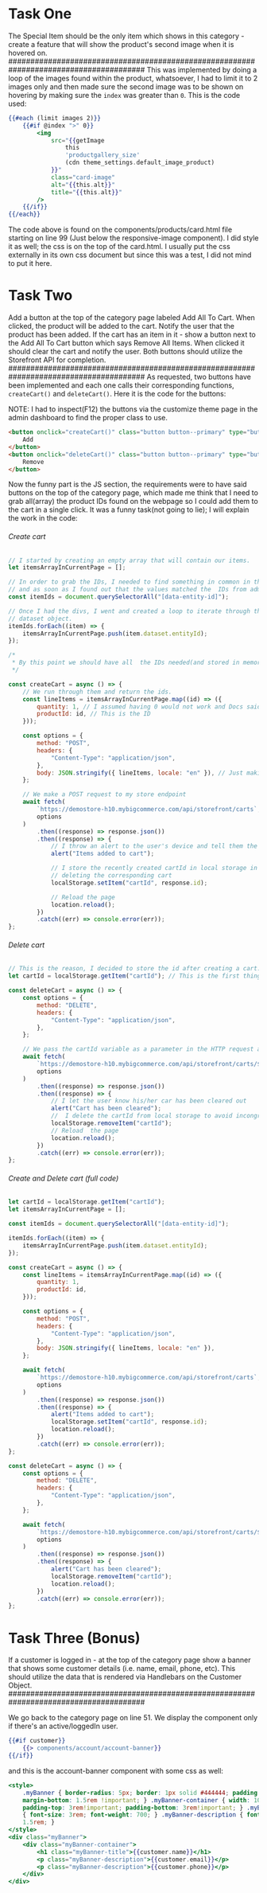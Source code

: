 # Task One

The Special Item should be the only item which shows in this category - create a feature that will show the product's second image when it is hovered on.
#######################################################################################
This was implemented by doing a loop of the images found within the product, whatsoever, I had to limit it to 2 images only and then made sure the second image was to be shown on hovering by making sure the `index` was greater than `0`. This is the code used:

```handlebars
{{#each (limit images 2)}}
	{{#if @index ">" 0}}
		<img
			src="{{getImage
				this
				'productgallery_size'
				(cdn theme_settings.default_image_product)
			}}"
			class="card-image"
			alt="{{this.alt}}"
			title="{{this.alt}}"
		/>
	{{/if}}
{{/each}}
```

The code above is found on the components/products/card.html file starting on line 99 (Just below the responsive-image component).
I did style it as well; the css is on the top of the card.html. I usually put the css externally in its own css document but since this was a test, I did not mind to put it here.

# Task Two

Add a button at the top of the category page labeled Add All To Cart. When clicked, the product will be added to the cart. Notify the user that the product has been added.
If the cart has an item in it - show a button next to the Add All To Cart button which says Remove All Items. When clicked it should clear the cart and notify the user.
Both buttons should utilize the Storefront API for completion.
#######################################################################################
As requested, two buttons have been implemented and each one calls their corresponding functions, `createCart()` and `deleteCart()`. Here it is the code for the buttons:

NOTE: I had to inspect(F12) the buttons via the customize theme page in the admin dashboard to find the proper class to use.

```html
<button onclick="createCart()" class="button button--primary" type="button">
	Add
</button>
<button onclick="deleteCart()" class="button button--primary" type="button">
	Remove
</button>
```

Now the funny part is the JS section, the requirements were to have said buttons on the top of the category page, which made me think that I need to grab all(array) the product IDs found on the webpage so I could add them to the cart in a single click. It was a funny task(not going to lie); I will explain the work in the code:

###### Create cart

```js
// I started by creating an empty array that will contain our items.
let itemsArrayInCurrentPage = [];

// In order to grab the IDs, I needed to find something in common in the divs of the products and this one caught my interest
// and as soon as I found out that the values matched the  IDs from admin dashboard I went ahead and used it.
const itemIds = document.querySelectorAll("[data-entity-id]");

// Once I had the divs, I went and created a loop to iterate through the elements and find the ids which were found within the
// dataset object.
itemIds.forEach((item) => {
	itemsArrayInCurrentPage.push(item.dataset.entityId);
});

/*
 * By this point we should have all  the IDs needed(and stored in memory) if we console.log(itemsArrayInCurrentPage) it.
 */

const createCart = async () => {
	// We run through them and return the ids.
	const lineItems = itemsArrayInCurrentPage.map((id) => ({
		quantity: 1, // I assumed having 0 would not work and Docs said the quantity param was required for the API endpoint also.
		productId: id, // This is the ID
	}));

	const options = {
		method: "POST",
		headers: {
			"Content-Type": "application/json",
		},
		body: JSON.stringify({ lineItems, locale: "en" }), // Just making sure to JSON format it
	};

	// We make a POST request to my store endpoint
	await fetch(
		`https://demostore-h10.mybigcommerce.com/api/storefront/carts`,
		options
	)
		.then((response) => response.json())
		.then((response) => {
			// I throw an alert to the user's device and tell them the products have been added to the cart
			alert("Items added to cart");

			// I store the recently created cartId in local storage in order to be used when reloading the page and
			// deleting the corresponding cart
			localStorage.setItem("cartId", response.id);

			// Reload the page
			location.reload();
		})
		.catch((err) => console.error(err));
};
```

###### Delete cart

```js
// This is the reason, I decided to store the id after creating a cart.
let cartId = localStorage.getItem("cartId"); // This is the first thing that came up to my head to delete the correct cart

const deleteCart = async () => {
	const options = {
		method: "DELETE",
		headers: {
			"Content-Type": "application/json",
		},
	};

	// We pass the cartId variable as a parameter in the HTTP request and then proceed to the next step, the data returned.
	await fetch(
		`https://demostore-h10.mybigcommerce.com/api/storefront/carts/${cartId}`,
		options
	)
		.then((response) => response.json())
		.then((response) => {
			// I let the user know his/her car has been cleared out
			alert("Cart has been cleared");
			//  I delete the cartId from local storage to avoid incongruencies when creating new ones
			localStorage.removeItem("cartId");
			// Reload  the page
			location.reload();
		})
		.catch((err) => console.error(err));
};
```

###### Create and Delete cart (full code)

```js
let cartId = localStorage.getItem("cartId");
let itemsArrayInCurrentPage = [];

const itemIds = document.querySelectorAll("[data-entity-id]");

itemIds.forEach((item) => {
	itemsArrayInCurrentPage.push(item.dataset.entityId);
});

const createCart = async () => {
	const lineItems = itemsArrayInCurrentPage.map((id) => ({
		quantity: 1,
		productId: id,
	}));

	const options = {
		method: "POST",
		headers: {
			"Content-Type": "application/json",
		},
		body: JSON.stringify({ lineItems, locale: "en" }),
	};

	await fetch(
		`https://demostore-h10.mybigcommerce.com/api/storefront/carts`,
		options
	)
		.then((response) => response.json())
		.then((response) => {
			alert("Items added to cart");
			localStorage.setItem("cartId", response.id);
			location.reload();
		})
		.catch((err) => console.error(err));
};

const deleteCart = async () => {
	const options = {
		method: "DELETE",
		headers: {
			"Content-Type": "application/json",
		},
	};

	await fetch(
		`https://demostore-h10.mybigcommerce.com/api/storefront/carts/${cartId}`,
		options
	)
		.then((response) => response.json())
		.then((response) => {
			alert("Cart has been cleared");
			localStorage.removeItem("cartId");
			location.reload();
		})
		.catch((err) => console.error(err));
};
```

# Task Three (Bonus)

If a customer is logged in - at the top of the category page show a banner that shows some customer details (i.e. name, email, phone, etc). This should utilize the data that is rendered via Handlebars on the Customer Object.
#######################################################################################

We go back to the category page on line 51. We display the component only if there's an active/loggedIn user.

```handlebars
{{#if customer}}
    {{> components/account/account-banner}}
{{/if}}
```

and this is the account-banner component with some css as well:

```handlebars
<style>
	.myBanner { border-radius: 5px; border: 1px solid #444444; padding: 3rem;
	margin-bottom: 1.5rem !important; } .myBanner-container { width: 100%;
	padding-top: 3rem!important; padding-bottom: 3rem!important; } .myBanner-title
	{ font-size: 3rem; font-weight: 700; } .myBanner-description { font-size:
	1.5rem; }
</style>
<div class="myBanner">
	<div class="myBanner-container">
		<h1 class="myBanner-title">{{customer.name}}</h1>
		<p class="myBanner-description">{{customer.email}}</p>
		<p class="myBanner-description">{{customer.phone}}</p>
	</div>
</div>
```
